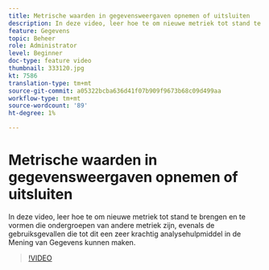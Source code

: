 ```yaml
---
title: Metrische waarden in gegevensweergaven opnemen of uitsluiten
description: In deze video, leer hoe te om nieuwe metriek tot stand te brengen en te vormen die ondergroepen van andere metriek zijn, evenals de gebruiksgevallen die tot dit een zeer krachtig analysehulpmiddel in de Mening van Gegevens kunnen maken.
feature: Gegevens
topic: Beheer
role: Administrator
level: Beginner
doc-type: feature video
thumbnail: 333120.jpg
kt: 7586
translation-type: tm+mt
source-git-commit: a05322bcba636d41f07b909f9673b68c09d499aa
workflow-type: tm+mt
source-wordcount: '89'
ht-degree: 1%

---
```



# Metrische waarden in gegevensweergaven opnemen of uitsluiten

In deze video, leer hoe te om nieuwe metriek tot stand te brengen en te vormen die ondergroepen van andere metriek zijn, evenals de gebruiksgevallen die tot dit een zeer krachtig analysehulpmiddel in de Mening van Gegevens kunnen maken.

>[!VIDEO](https://video.tv.adobe.com/v/333120/?quality=12&learn=on)

